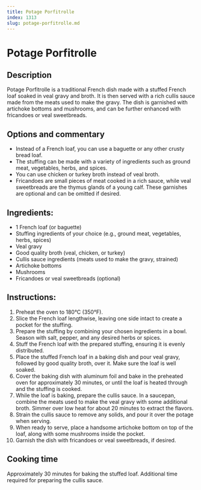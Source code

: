 ```yaml
---
title: Potage Porfitrolle
index: 1313
slug: potage-porfitrolle.md
---
```


# Potage Porfitrolle

## Description
Potage Porfitrolle is a traditional French dish made with a stuffed French loaf soaked in veal gravy and broth. It is then served with a rich cullis sauce made from the meats used to make the gravy. The dish is garnished with artichoke bottoms and mushrooms, and can be further enhanced with fricandoes or veal sweetbreads.

## Options and commentary
- Instead of a French loaf, you can use a baguette or any other crusty bread loaf.
- The stuffing can be made with a variety of ingredients such as ground meat, vegetables, herbs, and spices.
- You can use chicken or turkey broth instead of veal broth.
- Fricandoes are small pieces of meat cooked in a rich sauce, while veal sweetbreads are the thymus glands of a young calf. These garnishes are optional and can be omitted if desired.

## Ingredients:
- 1 French loaf (or baguette)
- Stuffing ingredients of your choice (e.g., ground meat, vegetables, herbs, spices)
- Veal gravy
- Good quality broth (veal, chicken, or turkey)
- Cullis sauce ingredients (meats used to make the gravy, strained)
- Artichoke bottoms
- Mushrooms
- Fricandoes or veal sweetbreads (optional)

## Instructions:
1. Preheat the oven to 180°C (350°F).
2. Slice the French loaf lengthwise, leaving one side intact to create a pocket for the stuffing.
3. Prepare the stuffing by combining your chosen ingredients in a bowl. Season with salt, pepper, and any desired herbs or spices.
4. Stuff the French loaf with the prepared stuffing, ensuring it is evenly distributed.
5. Place the stuffed French loaf in a baking dish and pour veal gravy, followed by good quality broth, over it. Make sure the loaf is well soaked.
6. Cover the baking dish with aluminum foil and bake in the preheated oven for approximately 30 minutes, or until the loaf is heated through and the stuffing is cooked.
7. While the loaf is baking, prepare the cullis sauce. In a saucepan, combine the meats used to make the veal gravy with some additional broth. Simmer over low heat for about 20 minutes to extract the flavors.
8. Strain the cullis sauce to remove any solids, and pour it over the potage when serving.
9. When ready to serve, place a handsome artichoke bottom on top of the loaf, along with some mushrooms inside the pocket.
10. Garnish the dish with fricandoes or veal sweetbreads, if desired.

## Cooking time
Approximately 30 minutes for baking the stuffed loaf. Additional time required for preparing the cullis sauce.
